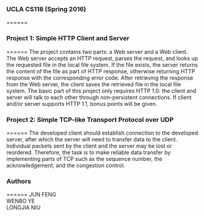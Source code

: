 ### UCLA CS118 (Spring 2016)
======
### Project 1: Simple HTTP Client and Server
======
The project contains two parts: a Web server and a Web client. The Web server accepts an HTTP request, parses the request, and looks up the requested file in the local file system. If the file exists, the server returns the content of the file as part of HTTP response, otherwise returning HTTP response with the corresponding error code. After retrieving the response from the Web server, the client saves the retrieved file in the local file system.
The basic part of this project only requires HTTP 1.0: the client and server will talk to each other through non-persistent connections. If client and/or server supports HTTP 1.1, bonus points will be given.

### Project 2: Simple TCP-like Transport Protocol over UDP
======
The developed client should establish connection to the developed server, after which the server will need to transfer data to the client. Individual packets sent by the client and the server may be lost or reordered. Therefore, the task is to make reliable data transfer by implementing parts of TCP such as the sequence number, the acknowledgement, and the congestion control.

### Authors
======
JUN FENG <br/>
WENBO YE <br/>
LONGJIA NIU

